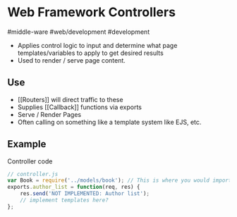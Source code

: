 # Web Framework Controllers
#middle-ware #web/development #development 
- Applies control logic to input and determine what page templates/variables to apply to get desired results
- Used to render / serve page content.

## Use
- [[Routers]] will direct traffic to these
-  Supplies [[Callback]] functions via exports
- Serve / Render Pages
- Often calling on something like a template system like EJS, etc.
## Example


Controller code 
```js
// controller.js
var Book = require('../models/book'); // This is where you would import your db?
exports.author_list = function(req, res) {
	res.send('NOT IMPLEMENTED: Author list');
	// implement templates here?
};
```

